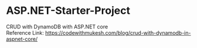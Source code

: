 # ASP.NET-Starter-Project

CRUD with DynamoDB with ASP.NET core \
Reference Link: https://codewithmukesh.com/blog/crud-with-dynamodb-in-aspnet-core/
